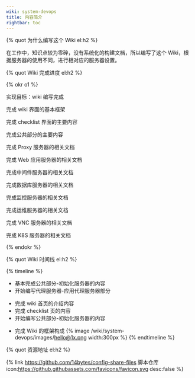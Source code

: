 ```yaml
---
wiki: system-devops
title: 内容简介
rightbar: toc
---
```


{% quot 为什么编写这个 Wiki el:h2 %}

在工作中，知识点较为零碎，没有系统化的构建文档，所以编写了这个 Wiki，根据服务器的使用不同，进行相对应的服务器设置。

{% quot Wiki 完成进度 el:h2 %}

{% okr o1 %}

实现目标：wiki 编写完成

<!-- okr kr1 percent:1 -->
完成 wiki 界面的基本框架

<!-- okr kr2 percent:1 -->
完成 checklist 界面的主要内容

<!-- okr kr3 status:at_risk percent:0.96 -->
完成公共部分的主要内容

<!-- okr kr4 percent:0.1 -->
完成 Proxy 服务器的相关文档

<!-- okr kr5 status:unfinished -->
完成 Web 应用服务器的相关文档

<!-- okr kr6 status:unfinished -->
完成中间件服务器的相关文档

<!-- okr kr7 status:unfinished -->
完成数据库服务器的相关文档

<!-- okr kr8 status:unfinished -->
完成监控服务器的相关文档

<!-- okr kr9 status:unfinished -->
完成运维服务器的相关文档

<!-- okr krX status:unfinished -->
完成 VNC 服务器的相关文档

<!-- okr krXI status:unfinished -->
完成 K8S 服务器的相关文档

{% endokr %}

{% quot Wiki 时间线 el:h2 %}

{% timeline %}
<!-- node 2024 年 07 月 23 日 -->
- 基本完成公共部分-初始化服务器的内容
- 开始编写代理服务器-应用代理服务器部分
<!-- node 2024 年 07 月 20 日 -->
- 完成 wiki 首页的介绍内容
- 完成 checklist 页的内容
- 开始编写公共部分-初始化服务器的内容
<!-- node 2024 年 07 月 19 日 -->
- 完成 Wiki 的框架构成
{% image /wiki/system-devops/images/hello@1x.png width:300px %}
{% endtimeline %}

{% quot 资源地址 el:h2 %}

{% link https://github.com/14bytes/config-share-files 脚本仓库 icon:https://github.githubassets.com/favicons/favicon.svg desc:false %}
